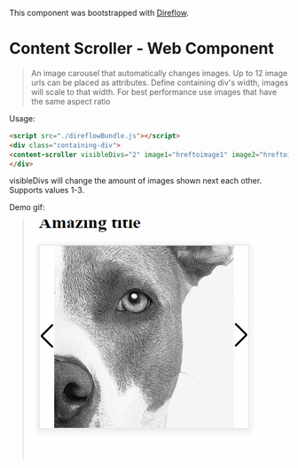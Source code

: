 This component was bootstrapped with [Direflow](https://direflow.io).

# Content Scroller - Web Component
> An image carousel that automatically changes images. Up to 12 image urls can be placed as attributes.
Define containing div's width, images will scale to that width. For best performance use images that have the same aspect ratio

Usage:

```html
<script src="./direflowBundle.js"></script>
<div class="containing-div">
<content-scroller visibleDivs="2" image1="hreftoimage1" image2="hreftoimage2" etc...></content-scroller>
</div>
```
visibleDivs will change the amount of images shown next each other. Supports values 1-3.

Demo gif:

> <img src="scroller_animation.gif"/>

